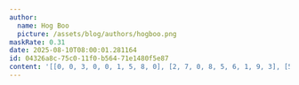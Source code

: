 ```yaml
---
author:
  name: Hog Boo
  picture: /assets/blog/authors/hogboo.png
maskRate: 0.31
date: 2025-08-10T08:00:01.281164
id: 04326a8c-75c0-11f0-b564-71e1480f5e87
content: '[[0, 0, 3, 0, 0, 1, 5, 8, 0], [2, 7, 0, 8, 5, 6, 1, 9, 3], [5, 0, 0, 0, 4, 0, 7, 6, 2], [7, 0, 0, 6, 9, 4, 8, 3, 0], [0, 3, 9, 1, 2, 7, 4, 5, 6], [0, 0, 1, 5, 3, 8, 2, 7, 0], [4, 8, 7, 0, 1, 3, 0, 2, 0], [3, 2, 6, 4, 8, 5, 9, 0, 7], [0, 0, 5, 7, 6, 2, 0, 0, 8]]'
---
```

